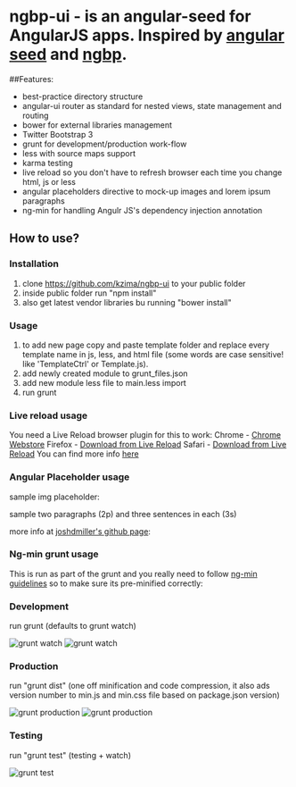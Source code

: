 # ngbp-ui - is an angular-seed for AngularJS apps. Inspired by [angular seed](https://github.com/angular/angular-seed) and [ngbp](https://github.com/ngbp/ngbp).

##Features:
* best-practice directory structure
* angular-ui router as standard for nested views, state management and routing
* bower for external libraries management
* Twitter Bootstrap 3
* grunt for development/production work-flow
* less with source maps support
* karma testing
* live reload so you don't have to refresh browser each time you change html, js or less
* angular placeholders directive to mock-up images and lorem ipsum paragraphs
* ng-min for handling Angulr JS's dependency injection annotation

## How to use?
### Installation
1. clone https://github.com/kzima/ngbp-ui to your public folder
2. inside public folder run "npm install"
3. also get latest vendor libraries bu running "bower install" 

### Usage
1. to add new page copy and paste template folder and replace every template name in js, less, and html file (some words are case sensitive! like 'TemplateCtrl' or Template.js).
2. add newly created module to grunt_files.json 
3. add new module less file to main.less import
4. run grunt 

### Live reload usage
You need a Live Reload browser plugin for this to work:
Chrome - [Chrome Webstore](https://chrome.google.com/webstore/detail/livereload/jnihajbhpnppcggbcgedagnkighmdlei)
Firefox - [Download from Live Reload](http://download.livereload.com/2.0.8/LiveReload-2.0.8.xpi)
Safari - [Download from Live Reload](http://download.livereload.com/2.0.9/LiveReload-2.0.9.safariextz)
You can find more info [here](http://livereload.com/)

### Angular Placeholder usage

sample img placeholder:
<img ph-img="160x83" />

sample two paragraphs (2p) and three sentences in each (3s)
<p ph-txt="2p3s"></p>

more info at [joshdmiller's github page](http://joshdmiller.github.io/angular-placeholders/):

### Ng-min grunt usage
This is run as part of the grunt and you really need to follow [ng-min guidelines](https://github.com/btford/ngmin) so to make sure its pre-minified correctly:

### Development
run 
grunt (defaults to grunt watch)

![grunt watch](https://raw.github.com/kzima/ngbp-ui/master/img/grunt_watch_cmd.jpg "Grunt watch cmd")
![grunt watch](https://raw.github.com/kzima/ngbp-ui/master/img/grunt_watch_src.jpg "Grunt watch source")

### Production
run 
"grunt dist" (one off minification and code compression, it also ads version number to min.js and min.css file based on package.json version)

![grunt production](https://raw.github.com/kzima/ngbp-ui/master/img/grunt_production_cmd.jpg "Grunt production cmd")
![grunt production](https://raw.github.com/kzima/ngbp-ui/master/img/grunt_production_src.jpg "Grunt production source")

### Testing
run 
"grunt test" (testing + watch)

![grunt test](https://raw.github.com/kzima/ngbp-ui/master/img/grunt_test_cmd.jpg "Grunt test cmd")
